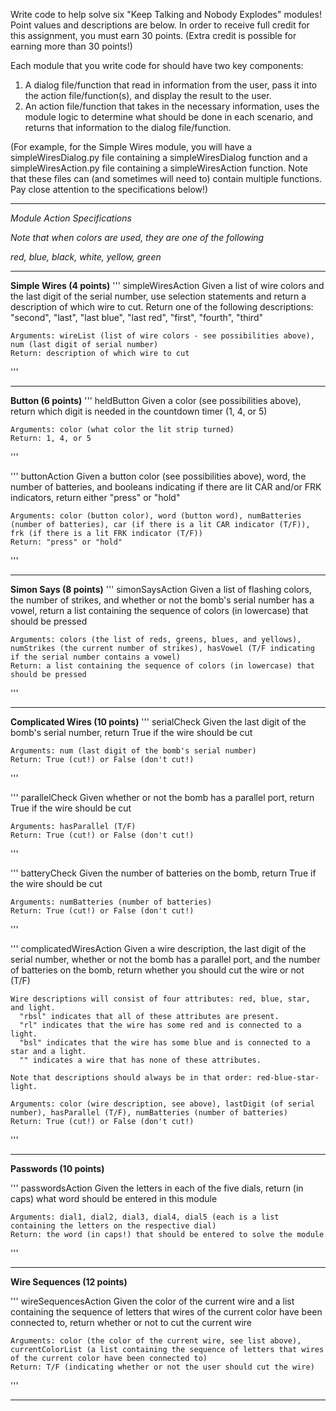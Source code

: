 Write code to help solve six "Keep Talking and Nobody Explodes" modules!  Point values and descriptions are below.  In order to receive full credit for this assignment, you must earn 30 points.  (Extra credit is possible for earning more than 30 points!)

Each module that you write code for should have two key components:
1. A dialog file/function that read in information from the user, pass it into the action file/function(s), and display the result to the user.
2. An action file/function that takes in the necessary information, uses the module logic to determine what should be done in each scenario, and returns that information to the dialog file/function.

(For example, for the Simple Wires module, you will have a simpleWiresDialog.py file containing a simpleWiresDialog function and a simpleWiresAction.py file containing a simpleWiresAction function.  Note that these files can (and sometimes will need to) contain multiple functions.  Pay close attention to the specifications below!)

----------------------------------------------------------------

*Module Action Specifications*

*Note that when colors are used, they are one of the following*

*red, blue, black, white, yellow, green*

----------------------------------------------------------------

**Simple Wires (4 points)**
'''
simpleWiresAction
    Given a list of wire colors and the last digit of the serial number, use selection statements and return a description of which wire to cut.  Return one of the following descriptions:
        "second", "last", "last blue", "last red", "first", "fourth", "third"

    Arguments: wireList (list of wire colors - see possibilities above), num (last digit of serial number)
    Return: description of which wire to cut
'''

----------------------------------------------------------------

**Button (6 points)**
'''
heldButton
    Given a color (see possibilities above), return which digit is needed in the countdown timer (1, 4, or 5)

    Arguments: color (what color the lit strip turned)
    Return: 1, 4, or 5
'''


'''
buttonAction
    Given a button color (see possibilities above), word, the number of batteries, and booleans indicating if there are lit CAR and/or FRK indicators, return either "press" or "hold"

    Arguments: color (button color), word (button word), numBatteries (number of batteries), car (if there is a lit CAR indicator (T/F)), frk (if there is a lit FRK indicator (T/F))
    Return: "press" or "hold"
'''

----------------------------------------------------------------

**Simon Says (8 points)**
'''
simonSaysAction
    Given a list of flashing colors, the number of strikes, and whether or not the bomb's serial number has a vowel, return a list containing the sequence of colors (in lowercase) that should be pressed 

    Arguments: colors (the list of reds, greens, blues, and yellows), numStrikes (the current number of strikes), hasVowel (T/F indicating if the serial number contains a vowel)
    Return: a list containing the sequence of colors (in lowercase) that should be pressed
'''

----------------------------------------------------------------

**Complicated Wires (10 points)**
'''
serialCheck
    Given the last digit of the bomb's serial number, return True if the wire should be cut

    Arguments: num (last digit of the bomb's serial number)
    Return: True (cut!) or False (don't cut!)
'''


'''
parallelCheck
    Given whether or not the bomb has a parallel port, return True if the wire should be cut

    Arguments: hasParallel (T/F)
    Return: True (cut!) or False (don't cut!)
'''


'''
batteryCheck
    Given the number of batteries on the bomb, return True if the wire should be cut

    Arguments: numBatteries (number of batteries)
    Return: True (cut!) or False (don't cut!)
'''


'''
complicatedWiresAction
    Given a wire description, the last digit of the serial number, whether or not the bomb has a parallel port, 
    and the number of batteries on the bomb, return whether you should cut the wire or not (T/F)

    Wire descriptions will consist of four attributes: red, blue, star, and light.
      "rbsl" indicates that all of these attributes are present.
      "rl" indicates that the wire has some red and is connected to a light.
      "bsl" indicates that the wire has some blue and is connected to a star and a light.
      "" indicates a wire that has none of these attributes.

    Note that descriptions should always be in that order: red-blue-star-light.

    Arguments: color (wire description, see above), lastDigit (of serial number), hasParallel (T/F), numBatteries (number of batteries)
    Return: True (cut!) or False (don't cut!)
'''

----------------------------------------------------------------

**Passwords (10 points)**

'''
passwordsAction
    Given the letters in each of the five dials, return (in caps) what word should be entered in this module

    Arguments: dial1, dial2, dial3, dial4, dial5 (each is a list containing the letters on the respective dial)
    Return: the word (in caps!) that should be entered to solve the module
'''

----------------------------------------------------------------

**Wire Sequences (12 points)**

'''
wireSequencesAction
    Given the color of the current wire and a list containing the sequence of letters that wires of the current color
    have been connected to, return whether or not to cut the current wire

    Arguments: color (the color of the current wire, see list above), currentColorList (a list containing the sequence of letters that wires of the current color have been connected to)
    Return: T/F (indicating whether or not the user should cut the wire)
'''

----------------------------------------------------------------
